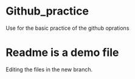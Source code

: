 # Github_practice
Use for the basic practice of the github oprations
# Readme is a demo file
Editing the files in the new branch.
